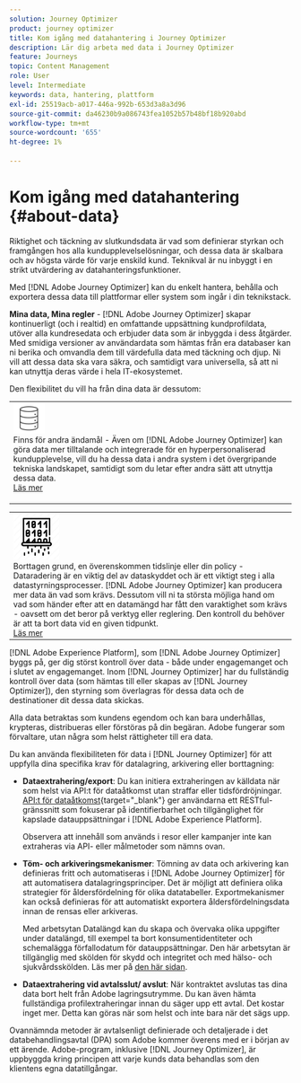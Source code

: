 ```yaml
---
solution: Journey Optimizer
product: journey optimizer
title: Kom igång med datahantering i Journey Optimizer
description: Lär dig arbeta med data i Journey Optimizer
feature: Journeys
topic: Content Management
role: User
level: Intermediate
keywords: data, hantering, plattform
exl-id: 25519acb-a017-446a-992b-653d3a8a3d96
source-git-commit: da46230b9a086743fea1052b57b48bf18b920abd
workflow-type: tm+mt
source-wordcount: '655'
ht-degree: 1%

---
```


# Kom igång med datahantering {#about-data}

Riktighet och täckning av slutkundsdata är vad som definierar styrkan och framgången hos alla kundupplevelselösningar, och dessa data är skalbara och av högsta värde för varje enskild kund. Teknikval är nu inbyggt i en strikt utvärdering av datahanteringsfunktioner.

Med [!DNL Adobe Journey Optimizer] kan du enkelt hantera, behålla och exportera dessa data till plattformar eller system som ingår i din teknikstack.

**Mina data, Mina regler** - [!DNL Adobe Journey Optimizer] skapar kontinuerligt (och i realtid) en omfattande uppsättning kundprofildata, utöver alla kundresedata och erbjuder data som är inbyggda i dess åtgärder. Med smidiga versioner av användardata som hämtas från era databaser kan ni berika och omvandla dem till värdefulla data med täckning och djup. Ni vill att dessa data ska vara säkra, och samtidigt vara universella, så att ni kan utnyttja deras värde i hela IT-ekosystemet.

Den flexibilitet du vill ha från dina data är dessutom:


<table style="table-layout:fixed">
<tr style="border: 0;">
  <td>
    <div><img alt="mål" src="assets/do-not-localize/dest.png" /> 
    <br> Finns för andra ändamål - Även om [!DNL Adobe Journey Optimizer] kan göra data mer tilltalande och integrerade för en hyperpersonaliserad kundupplevelse, vill du ha dessa data i andra system i det övergripande tekniska landskapet, samtidigt som du letar efter andra sätt att utnyttja dessa data.
    <div>
     <a href="../integrations/ajo-integrations.md">Läs mer</a></div>
    </div>
    <br>
  </td>
</tr>
</table>

<!--td>
    <div><img alt="retention" src="assets/do-not-localize/retention.png" />  
    <br>Retained for a stipulated duration – Industry or regional regulations (such as GDPR or CCPA) or internal data governance policies stipulate how long or how short a duration, data needs to be maintained or archived in Adobe Experience Platform Data Lake. <a href="../privacy/get-started-privacy.md">Learn more</a></div>
  </td>
</tr>
<tr style="border: 0;"-->
<table style="table-layout:fixed">
<tr style="border: 0;">
  <td>
    <div><img alt="policy" src="assets/do-not-localize/policy.png" /> 
    <br> Borttagen grund, en överenskommen tidslinje eller din policy - Dataradering är en viktig del av dataskyddet och är ett viktigt steg i alla datastyrningsprocesser. [!DNL Adobe Journey Optimizer] kan producera mer data än vad som krävs. Dessutom vill ni ta största möjliga hand om vad som händer efter att en datamängd har fått den varaktighet som krävs - oavsett om det beror på verktyg eller reglering. Den kontroll du behöver är att ta bort data vid en given tidpunkt. 
    </div>
      <div>
     <a href="../privacy/data-hygiene.md">Läs mer</a></div>
    </div>
  </td>
</tr>
</table>

[!DNL Adobe Experience Platform], som [!DNL Adobe Journey Optimizer] byggs på, ger dig störst kontroll över data - både under engagemanget och i slutet av engagemanget. Inom [!DNL Journey Optimizer] har du fullständig kontroll över data (som hämtas till eller skapas av [!DNL Journey Optimizer]), den styrning som överlagras för dessa data och de destinationer dit dessa data skickas.

Alla data betraktas som kundens egendom och kan bara underhållas, krypteras, distribueras eller förstöras på din begäran. Adobe fungerar som förvaltare, utan några som helst rättigheter till era data.

Du kan använda flexibiliteten för data i [!DNL Journey Optimizer] för att uppfylla dina specifika krav för datalagring, arkivering eller borttagning:

* **Dataextrahering/export**: Du kan initiera extraheringen av källdata när som helst via API:t för dataåtkomst utan straffar eller tidsfördröjningar. [API:t för dataåtkomst](https://experienceleague.adobe.com/docs/experience-platform/data-access/api.html){target="_blank"} ger användarna ett RESTful-gränssnitt som fokuserar på identifierbarhet och tillgänglighet för kapslade datauppsättningar i [!DNL Adobe Experience Platform]. <!--In the future (on roadmap), you can use file-based destinations to export and migrate log data from Adobe Journey Optimizer. -->

  Observera att innehåll som används i resor eller kampanjer inte kan extraheras via API- eller målmetoder som nämns ovan.

<!--
* **Profile Service Data Retention**: For Behavioral and Time series data appended to any Profile, you may choose to use Journey Optimizer's default setting of retaining this data for up to 91 days from the date of its addition to a Profile, or until an alternative time-period selected by the you. The time that Adobe keeps this data varies from contract to contract, and is outlined in an organization's data retention policy.

  Learn more about Experience Event expirations in [Adobe Experience Platform documentation](https://experienceleague.adobe.com/docs/experience-platform/profile/event-expirations.html){target="_blank"}.
-->

* **Töm- och arkiveringsmekanismer**: Tömning av data och arkivering kan definieras fritt och automatiseras i [!DNL Adobe Journey Optimizer] för att automatisera datalagringsprinciper. Det är möjligt att definiera olika strategier för åldersfördelning för olika datatabeller. Exportmekanismer kan också definieras för att automatiskt exportera åldersfördelningsdata innan de rensas eller arkiveras.

  Med arbetsytan Datalängd kan du skapa och övervaka olika uppgifter under datalängd, till exempel ta bort konsumentidentiteter och schemalägga förfallodatum för datauppsättningar. Den här arbetsytan är tillgänglig med skölden för skydd och integritet och med hälso- och sjukvårdsskölden. Läs mer på [den här sidan](../privacy/data-hygiene.md).

<!--
* **Data Lake and Deletions**: Customer Data stored in the Data Lake can be retained by Journey Optimizer:
    
    * for 7 days to facilitate the onboarding of Customer Data into the Profile Services, after which it may be permanently deleted, or
    * until chosen to be deleted by you

-->

* **Dataextrahering vid avtalsslut/ avslut**: När kontraktet avslutas tas dina data bort helt från Adobe lagringsutrymme. Du kan även hämta fullständiga profilextraheringar innan du säger upp ett avtal. Det kostar inget mer. Detta kan göras när som helst och inte bara när det sägs upp.

Ovannämnda metoder är avtalsenligt definierade och detaljerade i det databehandlingsavtal (DPA) som Adobe kommer överens med er i början av ett ärende. Adobe-program, inklusive [!DNL Journey Optimizer], är uppbyggda kring principen att varje kunds data behandlas som den klientens egna datatillgångar.
